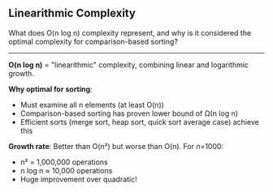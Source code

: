 ## Linearithmic Complexity

What does O(n log n) complexity represent, and why is it considered the optimal complexity for comparison-based sorting?

---

**O(n log n)** = "linearithmic" complexity, combining linear and logarithmic growth.

**Why optimal for sorting**: 
- Must examine all n elements (at least O(n))
- Comparison-based sorting has proven lower bound of Ω(n log n)
- Efficient sorts (merge sort, heap sort, quick sort average case) achieve this

**Growth rate**: Better than O(n²) but worse than O(n). For n=1000:
- n² = 1,000,000 operations
- n log n ≈ 10,000 operations
- Huge improvement over quadratic!


